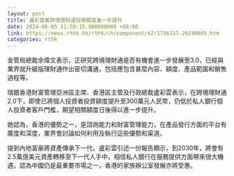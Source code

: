 ```yaml
---
layout: post
title: 盧彩雲冀跨境理財通投資額度進一步提升
date: 2024-06-05 11:59:35.000000000 +08:00
link: https://news.rthk.hk/rthk/ch/component/k2/1756157-20240605.htm
categories: rthk
---
```


金管局總裁余偉文表示，正研究跨境理財通是否有機會進一步發展至3.0，已經與業界就升級版理財通作出密切溝通，包括應包含甚麼內容、額度、產品範圍和銷售過程等。

瑞銀香港財富管理亞洲區主席、香港區主管及行政總裁盧彩雲表示，在跨境理財通2.0下，即使已將個人投資者投資額度提升至300萬元人民幣，仍低於私人銀行個人投資者客戶門檻，期望相關額度日後得以進一步提升。

她認為，香港的優勢之一，是諮詢能力和財富管理能力，在產品發行方面的平台有廣度和深度，業界會討論如何利用及執行這些優勢和渠道。

提到內地富豪將資產傳承下一代，盧彩雲引述一份報告顯示，到2030年，將會有2.5萬億美元資產轉移至下一代人手中，相信私人銀行在服務提供方面帶來很大機遇，認為中國仍是最重要市場之一，香港的家族辦公室發展亦將受惠。
